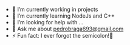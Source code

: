 - 🔭 I’m currently working in projects
- 🌱 I’m currently learning NodeJs and C++
- 🤔 I’m looking for help with ...
- 💬 Ask me about [pedrobraga693@gmail.com](mailto:pedrobraga693@gmail.com)
- ⚡ Fun fact: I ever forgot the semicolon!🤣
